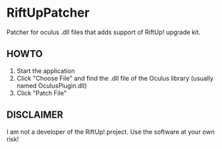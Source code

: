 RiftUpPatcher
=============

Patcher for oculus .dll files that adds support of RiftUp! upgrade kit.

HOWTO
-----

1. Start the application
2. Click "Choose File" and find the .dll file of the Oculus library (usually named OculusPlugin.dll)
3. Click "Patch File"

DISCLAIMER
----------

I am not a developer of the RiftUp! project. Use the software at your own risk!
